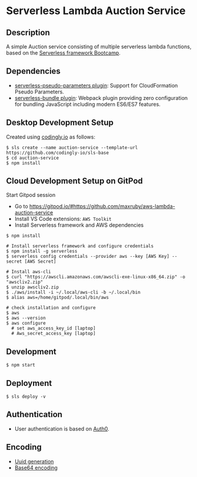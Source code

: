 # Serverless Lambda Auction Service

## Description
A simple Auction service consisting of multiple serverless lambda functions, based on the [Serverless framework Bootcamp](https://www.udemy.com/course/serverless-framework/).

## Dependencies
* [serverless-pseudo-parameters plugin](https://www.npmjs.com/package/serverless-pseudo-parameters): Support for CloudFormation Pseudo Parameters.
* [serverless-bundle plugin](https://www.npmjs.com/package/serverless-pseudo-parameters): Webpack plugin providing zero configuration for bundling JavaScript including modern ES6/ES7 features.

## Desktop Development Setup
Created using [codingly.io](https://github.com/codingly-io/sls-base) as follows:

```shell
$ sls create --name auction-service --template-url https://github.com/codingly-io/sls-base
$ cd auction-service
$ npm install
```

## Cloud Development Setup on GitPod

Start Gitpod session
- Go to https://gitpod.io/#https://github.com/maxruby/aws-lambda-auction-service
- Install VS Code extensions: `AWS Toolkit`
- Install Serverless framework and AWS dependencies

```shell
$ npm install

# Install serverless framework and configure credentials
$ npm install -g serverless
$ serverless config credentials --provider aws --key [AWS Key] --secret [AWS Secret]

# Install aws-cli
$ curl "https://awscli.amazonaws.com/awscli-exe-linux-x86_64.zip" -o "awscliv2.zip"
$ unzip awscliv2.zip
$ ./aws/install -i ~/.local/aws-cli -b ~/.local/bin
$ alias aws=/home/gitpod/.local/bin/aws

# check installation and configure
$ aws
$ aws --version
$ aws configure
  # set aws_access_key_id [laptop]
  # Aws_secret_access_key [laptop]
```

## Development
```shell
$ npm start
```

## Deployment
```shell
$ sls deploy -v
```

## Authentication
- User authentication is based on [Auth0](https://auth0.com/docs).

## Encoding
- [Uuid generation](https://www.uuidgenerator.net/version4) 
- [Base64 encoding](https://codingly-io.github.io/base64-encoder)